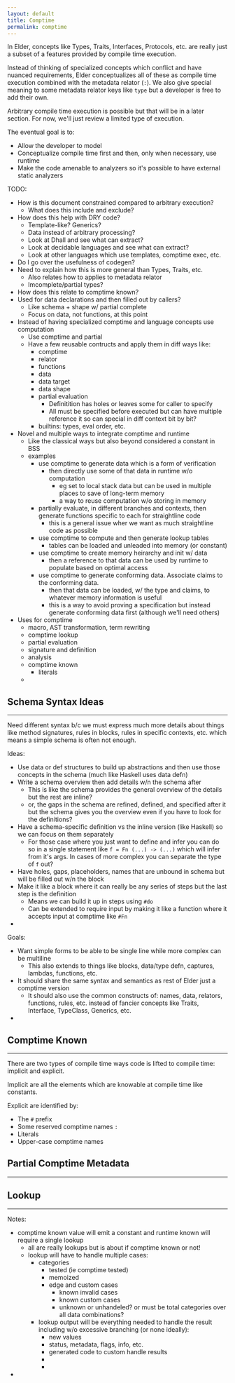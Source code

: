```yaml
---
layout: default
title: Comptime
permalink: comptime
---
```


In Elder, concepts like Types, Traits, Interfaces, Protocols, etc. are really just a subset of a features provided by compile time execution.

Instead of thinking of specialized concepts which conflict and have nuanced requirements, Elder conceptualizes all of these as compile time execution combined with the metadata relator (`:`). We also give special meaning to some metadata relator keys like `type` but a developer is free to add their own.

Arbitrary compile time execution is possible but that will be in a later section. For now, we'll just review a limited type of execution.

The eventual goal is to:
* Allow the developer to model
* Conceptualize compile time first and then, only when necessary, use runtime
* Make the code amenable to analyzers so it's possible to have external static analyzers

TODO:
* How is this document constrained compared to arbitrary execution?
  * What does this include and exclude?
* How does this help with DRY code?
  * Template-like? Generics?
  * Data instead of arbitrary processing?
  * Look at Dhall and see what can extract?
  * Look at decidable languages and see what can extract?
  * Look at other languages which use templates, comptime exec, etc.
* Do I go over the usefulness of codegen?
* Need to explain how this is more general than Types, Traits, etc.
  * Also relates how to applies to metadata relator
  * Imcomplete/partial types?
* How does this relate to comptime known?
* Used for data declarations and then filled out by callers?
  * Like schema + shape w/ partial complete
  * Focus on data, not functions, at this point
* Instead of having specialized comptime and language concepts use computation
  * Use comptime and partial 
  * Have a few reusable contructs and apply them in diff ways like:
    * comptime
    * relator
    * functions
    * data
    * data target
    * data shape
    * partial evaluation
      * Definitition has holes or leaves some for caller to specify
      * All must be specified before executed but can have multiple reference it so can special in diff context bit by bit?
    * builtins: types, eval order, etc.
* Novel and multiple ways to integrate comptime and runtime
  * Like the classical ways but also beyond considered a constant in BSS
  * examples
    * use comptime to generate data which is a form of verification
      * then directly use some of that data in runtime w/o computation
        * eg set to local stack data but can be used in multiple places to save of long-term memory
        * a way to reuse computation w/o storing in memory
    * partially evaluate, in different branches and contexts, then generate functions specific to each for straightline code
      * this is a general issue wher we want as much straightline code as possible
    * use comptime to compute and then generate lookup tables
      * tables can be loaded and unleaded into memory (or constant)
    * use comptime to create memory heirarchy and init w/ data
      * then a reference to that data can be used by runtime to populate based on optimal access
    * use comptime to generate conforming data. Associate claims to the conforming data.
      * then that data can be loaded, w/ the type and claims, to whatever memory information is useful
      * this is a way to avoid proving a specification but instead generate conforming data first (although we'll need others)
* Uses for comptime
  * macro, AST transformation, term rewriting
  * comptime lookup
  * partial evaluation
  * signature and definition
  * analysis
  * comptime known
    * literals
  * 

## Schema Syntax Ideas
------------------------------------------------------------------------------------------------------------

Need different syntax b/c we must express much more details about things like method signatures, rules in blocks, rules in specific contexts, etc. which means a simple schema is often not enough.

Ideas:
* Use data or def structures to build up abstractions and then use those concepts in the schema (much like Haskell uses data defn)
* Write a schema overview then add details w/n the schema after
  * This is like the schema provides the general overview of the details but the rest are inline?
  * or, the gaps in the schema are refined, defined, and specified after it but the schema gives you the overview even if you have to look for the definitions?
* Have a schema-specific definition vs the inline version (like Haskell) so we can focus on them separately
  * For those case where you just want to define and infer you can do so in a single statement like `f = Fn (...) -> (...)` which will infer from it's args. In cases of more complex you can separate the type of `f` out?
* Have holes, gaps, placeholders, names that are unbound in schema but will be filled out w/n the block
* Make it like a block where it can really be any series of steps but the last step is the definition
  * Means we can build it up in steps using `#do`
  * Can be extended to require input by making it like a function where it accepts input at comptime like `#Fn`
* 

Goals:
* Want simple forms to be able to be single line while more complex can be multiline
  * This also extends to things like blocks, data/type defn, captures, lambdas, functions, etc.
* It should share the same syntax and semantics as rest of Elder just a comptime version
  * It should also use the common constructs of: names, data, relators, functions, rules, etc. instead of fancier concepts like Traits, Interface, TypeClass, Generics, etc.
* 














## Comptime Known
------------------------------------------------------------------------------------------------------------

There are two types of compile time ways code is lifted to compile time: implicit and explicit.

Implicit are all the elements which are knowable at compile time like constants.

Explicit are identified by:
* The `#` prefix
* Some reserved comptime names `:`
* Literals
* Upper-case comptime names

## Partial Comptime Metadata
------------------------------------------------------------------------------------------------------------

## Lookup
------------------------------------------------------------------------------------------------------------

Notes:
* comptime known value will emit a constant and runtime known will require a single lookup
  * all are really lookups but is about if comptime known or not!
  * lookup will have to handle multiple cases:
    * categories
      * tested (ie comptime tested)
      * memoized
      * edge and custom cases
        * known invalid cases
        * known custom cases
        * unknown or unhandeled? or must be total categories over all data combinations?
    * lookup output will be everything needed to handle the result including w/o excessive branching (or none ideally):
      * new values
      * status, metadata, flags, info, etc.
      * generated code to custom handle results
      * 
      * 
* 
